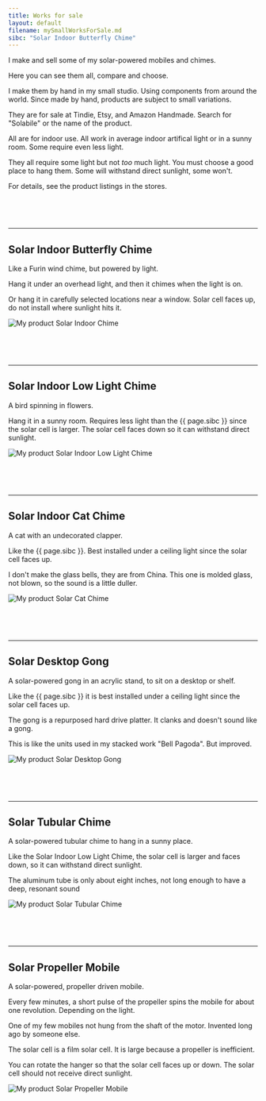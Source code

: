 ```yaml
---
title: Works for sale
layout: default
filename: mySmallWorksForSale.md
sibc: "Solar Indoor Butterfly Chime"
--- 
```


I make and sell some of my solar-powered mobiles and chimes.

Here you can see them all, compare and choose.

I make them by hand in my small studio.
Using components from around the world.
Since made by hand, products are subject to small variations.

They are for sale at Tindie, Etsy, and Amazon Handmade.
Search for "Solabile" or the name of the product.

All are for indoor use.
All work in average indoor artifical light or in a sunny room.
Some require even less light.

They all require some light but not *too* much light.
You must choose a good place to hang them.
Some will withstand direct sunlight, some won't.

For details, see the product listings in the stores.

<pre>



</pre>
***
## Solar Indoor Butterfly Chime

Like a Furin wind chime, but powered by light.

Hang it under an overhead light, and then it chimes when the light is on.

Or hang it in carefully selected locations near a window.  Solar cell faces up, do not install where sunlight hits it.

![My product Solar Indoor Chime](/assets/SolarIndoorChime.jpg)

<pre>



</pre>

***
## Solar Indoor Low Light Chime

A bird spinning in flowers.

Hang it in a sunny room.
Requires less light than the {{ page.sibc }} since the solar cell is larger.
The solar cell faces down so it can withstand direct sunlight.

![My product Solar Indoor Low Light Chime](/assets/SolarIndoorLowLightChime.png)

<pre>



</pre>

***
## Solar Indoor Cat Chime
A cat with an undecorated clapper.

Like the {{ page.sibc }}.
Best installed under a ceiling light since the solar cell faces up.

I don't make the glass bells, they are from China.
This one is molded glass, not blown, so the sound is a little duller.

![My product Solar Cat Chime](/assets/SolarCatChime.png)

<pre>



</pre>

***
## Solar Desktop Gong

A solar-powered gong in an acrylic stand, to sit on a desktop or shelf.

Like the {{ page.sibc }} it is best installed under a ceiling light since the solar cell faces up.

The gong is a repurposed hard drive platter.
It clanks and doesn't sound like a gong.

This is like the units used in my stacked work "Bell Pagoda".
But improved.

![My product Solar Desktop Gong](/assets/SolarDesktopGong.png)
<pre>



</pre>
***
## Solar Tubular Chime
A solar-powered tubular chime to hang in a sunny place.

Like the Solar Indoor Low Light Chime, the solar cell is larger and faces down,
so it can withstand direct sunlight.

The aluminum tube is only about eight inches, not long enough to have a deep, resonant sound

![My product Solar Tubular Chime](/assets/SolarTubularChime.png)
<pre>



</pre>
***
## Solar Propeller Mobile

A solar-powered, propeller driven mobile.

Every few minutes, a short pulse of the propeller spins the mobile for about one revolution.
Depending on the light.

One of my few mobiles not hung from the shaft of the motor.
Invented long ago by someone else.

The solar cell is a film solar cell.
It is large because a propeller is inefficient.

You can rotate the hanger so that the solar cell faces up or down.
The solar cell should not receive direct sunlight.

![My product Solar Propeller Mobile](/assets/SolarPropellerMobile.png)





